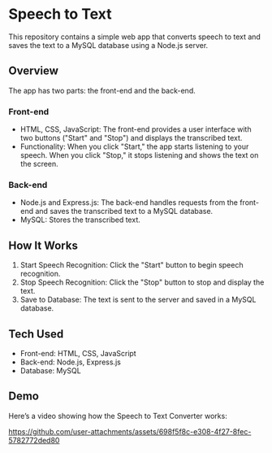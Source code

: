 # Speech to Text
This repository contains a simple web app that converts speech to text and saves the text to a MySQL database using a Node.js server.

## Overview
The app has two parts: the front-end and the back-end.

### Front-end
* HTML, CSS, JavaScript: The front-end provides a user interface with two buttons ("Start" and "Stop") and displays the transcribed text.
* Functionality: When you click "Start," the app starts listening to your speech. When you click "Stop," it stops listening and shows the text on the screen.

### Back-end
* Node.js and Express.js: The back-end handles requests from the front-end and saves the transcribed text to a MySQL database.
* MySQL: Stores the transcribed text.

## How It Works
1. Start Speech Recognition: Click the "Start" button to begin speech recognition.
2. Stop Speech Recognition: Click the "Stop" button to stop and display the text.
3. Save to Database: The text is sent to the server and saved in a MySQL database.

## Tech Used
* Front-end: HTML, CSS, JavaScript
* Back-end: Node.js, Express.js
* Database: MySQL

## Demo
Here’s a video showing how the Speech to Text Converter works:

https://github.com/user-attachments/assets/698f5f8c-e308-4f27-8fec-5782772ded80


